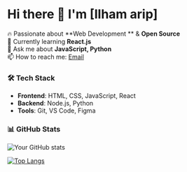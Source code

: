 # Hi there 👋 I'm [Ilham arip]

🔥 Passionate about **Web Development ** & **Open Source**  
🌱 Currently learning **React.js**  
💬 Ask me about **JavaScript, Python**  
📫 How to reach me: [Email](mailto:youremail@example.com)  

### 🛠 Tech Stack
- **Frontend**: HTML, CSS, JavaScript, React
- **Backend**: Node.js, Python
- **Tools**: Git, VS Code, Figma

### 📊 GitHub Stats
![Your GitHub stats](https://github-readme-stats.vercel.app/api?username=username&show_icons=true&theme=radical)

[![Top Langs](https://github-readme-stats.vercel.app/api/top-langs/?username=username&layout=compact)](https://github.com/username)
